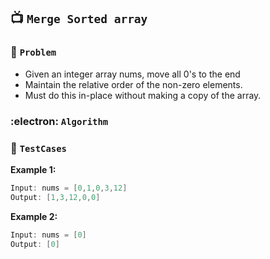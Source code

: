 ## 📺  `Merge Sorted array`

### 🧿 `Problem`
* Given an integer array nums, move all 0's to the end
* Maintain the relative order of the non-zero elements.
* Must do this in-place without making a copy of the array.

### :electron: `Algorithm`

### 🧪 `TestCases`

**Example 1:**
```kotlin
Input: nums = [0,1,0,3,12]
Output: [1,3,12,0,0]
```
**Example 2:**
```kotlin
Input: nums = [0]
Output: [0]
```
